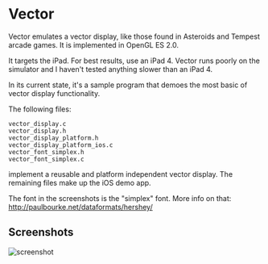 Vector
======

Vector emulates a vector display, like those found in Asteroids and Tempest 
arcade games. It is implemented in OpenGL ES 2.0.

It targets the iPad. For best results, use an iPad 4. Vector runs poorly on the 
simulator and I haven't tested anything slower than an iPad 4.

In its current state, it's a sample program that demoes the most basic of vector 
display functionality.

The following files:

    vector_display.c
    vector_display.h
    vector_display_platform.h
    vector_display_platform_ios.c
    vector_font_simplex.h
    vector_font_simplex.c

implement a reusable and platform independent vector display. The remaining 
files make up the iOS demo app.

The font in the screenshots is the "simplex" font. More info on that: http://paulbourke.net/dataformats/hershey/

Screenshots
-----------

![screenshot](https://raw.github.com/blucz/Vector/master/images/testpattern.png)


